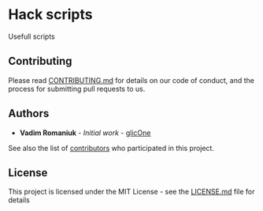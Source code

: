 # Hack scripts
Usefull scripts

## Contributing

Please read [CONTRIBUTING.md](CONTRIBUTING.md) for details on our code of conduct, and the process for submitting pull requests to us.

## Authors

* **Vadim Romaniuk** - *Initial work* - [glicOne](https://github.com/RomaniukVadim)

See also the list of [contributors](https://github.com/RomaniukVadim/hack_scripts/contributors) who participated in this project.

## License

This project is licensed under the MIT License - see the [LICENSE.md](LICENSE.md) file for details

